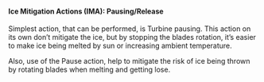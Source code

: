 
#### Ice Mitigation Actions (IMA): Pausing/Release

Simplest action, that can be performed, is Turbine pausing. This action on its own don’t mitigate the ice, but by stopping the blades rotation, it’s easier to make ice being melted by sun or increasing ambient temperature.

Also, use of the Pause action, help to mitigate the risk of ice being thrown by rotating blades when melting and getting lose.

